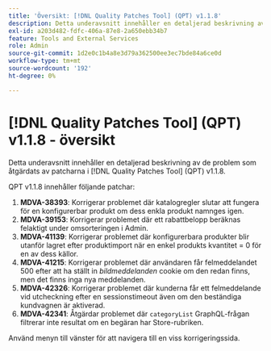 ```yaml
---
title: 'Översikt: [!DNL Quality Patches Tool] (QPT) v1.1.8'
description: Detta underavsnitt innehåller en detaljerad beskrivning av de problem som åtgärdats av patcharna i [!DNL Quality Patches Tool] (QPT) v1.1.8.
exl-id: a203d482-fdfc-406a-87e8-2a650ebb34b7
feature: Tools and External Services
role: Admin
source-git-commit: 1d2e0c1b4a8e3d79a362500ee3ec7bde84a6ce0d
workflow-type: tm+mt
source-wordcount: '192'
ht-degree: 0%

---
```


# [!DNL Quality Patches Tool] (QPT) v1.1.8 - översikt

Detta underavsnitt innehåller en detaljerad beskrivning av de problem som åtgärdats av patcharna i [!DNL Quality Patches Tool] (QPT) v1.1.8.

QPT v1.1.8 innehåller följande patchar:

1. **MDVA-38393**: Korrigerar problemet där katalogregler slutar att fungera för en konfigurerbar produkt om dess enkla produkt namnges igen.
1. **MDVA-39153**: Korrigerar problemet där ett rabattbelopp beräknas felaktigt under omsorteringen i Admin.
1. **MDVA-41139**: Korrigerar problemet där konfigurerbara produkter blir utanför lagret efter produktimport när en enkel produkts kvantitet = 0 för en av dess källor.
1. **MDVA-41215**: Korrigerar problemet där användaren får felmeddelandet 500 efter att ha ställt in *bildmeddelanden* cookie om den redan finns, men det finns inga nya meddelanden.
1. **MDVA-42326**: Korrigerar problemet där kunderna får ett felmeddelande vid utcheckning efter en sessionstimeout även om den beständiga kundvagnen är aktiverad.
1. **MDVA-42341**: Åtgärdar problemet där `categoryList` GraphQL-frågan filtrerar inte resultat om en begäran har Store-rubriken.

Använd menyn till vänster för att navigera till en viss korrigeringssida.

